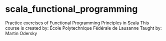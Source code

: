 # scala_functional_programming
Practice exercises of Functional Programming Principles in Scala
This course is created by: École Polytechnique Fédérale de Lausanne Taught by:  Martin Odersky
